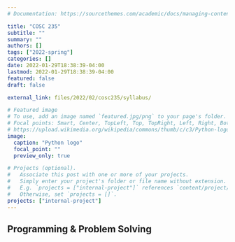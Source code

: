 ```yaml
---
# Documentation: https://sourcethemes.com/academic/docs/managing-content/

title: "COSC 235"
subtitle: ""
summary: ""
authors: []
tags: ["2022-spring"]
categories: []
date: 2022-01-29T18:38:39-04:00
lastmod: 2022-01-29T18:38:39-04:00
featured: false
draft: false

external_link: files/2022/02/cosc235/syllabus/

# Featured image
# To use, add an image named `featured.jpg/png` to your page's folder.
# Focal points: Smart, Center, TopLeft, Top, TopRight, Left, Right, BottomLeft, Bottom, BottomRight.
# https://upload.wikimedia.org/wikipedia/commons/thumb/c/c3/Python-logo-notext.svg/1024px-Python-logo-notext.svg.png
image:
  caption: "Python logo"
  focal_point: ""
  preview_only: true

# Projects (optional).
#   Associate this post with one or more of your projects.
#   Simply enter your project's folder or file name without extension.
#   E.g. `projects = ["internal-project"]` references `content/project/deep-learning/index.md`.
#   Otherwise, set `projects = []`.
projects: ["internal-project"]
---
```


## Programming & Problem Solving
